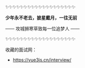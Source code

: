 ✨✨✨✨✨✨✨✨✨✨✨✨✨✨✨✨✨✨✨

**少年永不老去，披星戴月，一往无前**

—— 攻城狮寒草致每一位追梦人 ——

✨✨✨✨✨✨✨✨✨✨✨✨✨✨✨✨✨✨✨

收藏的面试网：
- https://vue3js.cn/interview/
